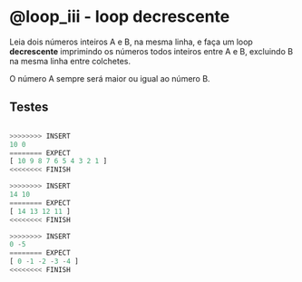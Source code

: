 # @loop_iii - loop decrescente

Leia dois números inteiros A e B, na mesma linha, e faça um loop **decrescente** imprimindo os números todos inteiros entre A e B, excluindo B na mesma linha entre colchetes.

O número A sempre será maior ou igual ao número B.

## Testes

```py

>>>>>>>> INSERT
10 0
======== EXPECT
[ 10 9 8 7 6 5 4 3 2 1 ]
<<<<<<<< FINISH
```

```py
>>>>>>>> INSERT
14 10
======== EXPECT
[ 14 13 12 11 ]
<<<<<<<< FINISH
```

```py
>>>>>>>> INSERT
0 -5
======== EXPECT
[ 0 -1 -2 -3 -4 ]
<<<<<<<< FINISH

```
